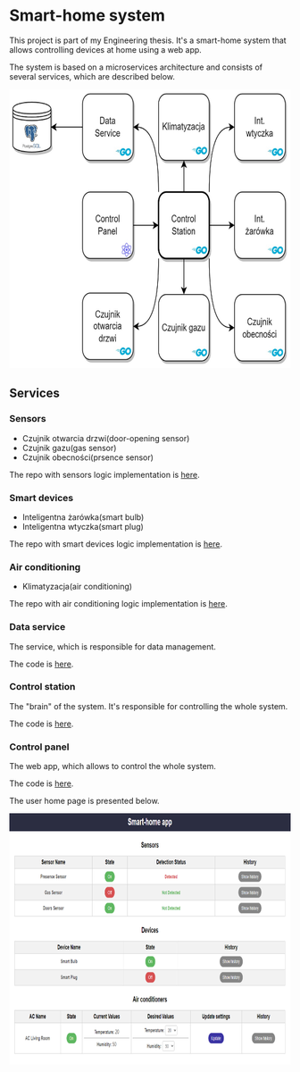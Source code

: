 # Smart-home system

This project is part of my Engineering thesis. It's a smart-home system that allows controlling devices at home using a web app.

The system is based on a microservices architecture and consists of several services, which are described below.

<p align="center">
<img src="./readme_images/system_architecture.jpg"
     alt="System architecture"
     title="System architecture"
     width="660"
     height="500"/>
</p>

## Services

### Sensors

- Czujnik otwarcia drzwi(door-opening sensor)
- Czujnik gazu(gas sensor)
- Czujnik obecności(prsence sensor)

The repo with sensors logic implementation is [here](https://github.com/pklimuk-eng-thesis/sensor).

### Smart devices

- Inteligentna żarówka(smart bulb)
- Inteligentna wtyczka(smart plug)

The repo with smart devices logic implementation is [here](https://github.com/pklimuk-eng-thesis/device).

### Air conditioning

- Klimatyzacja(air conditioning)

The repo with air conditioning logic implementation is [here](https://github.com/pklimuk-eng-thesis/air-conditioning).

### Data service

The service, which is responsible for data management.

The code is [here](https://github.com/pklimuk-eng-thesis/data-service).

### Control station

The "brain" of the system. It's responsible for controlling the whole system.

The code is [here](https://github.com/pklimuk-eng-thesis/control-station).

### Control panel

The web app, which allows to control the whole system.

The code is [here](https://github.com/pklimuk-eng-thesis/control-panel).

The user home page is presented below.

<p align="center">
<img src="./readme_images/system-fe.png"
     alt="User home page"
     title="User home page"
     width="841"
     height="450"
     />
</p>